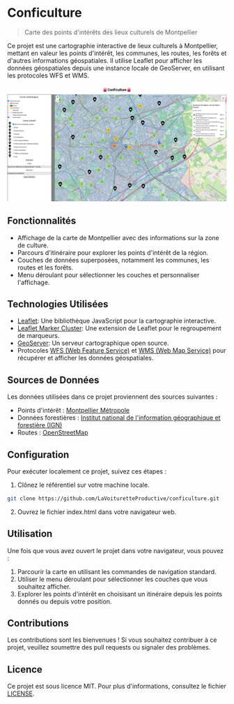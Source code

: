 # Conficulture 
> Carte des points d'intérêts des lieux culturels de Montpellier

Ce projet est une cartographie interactive de lieux culturels à Montpellier, mettant en valeur les points d'intérêt, les communes, les routes, les forêts et d'autres informations géospatiales. 
Il utilise Leaflet pour afficher les données géospatiales depuis une instance locale de GeoServer, en utilisant les protocoles WFS et WMS.

![Image descriptive](./images/presentation_projet.png)

## Fonctionnalités

- Affichage de la carte de Montpellier avec des informations sur la zone de culture.
- Parcours d'itinéraire pour explorer les points d'intérêt de la région.
- Couches de données superposées, notamment les communes, les routes et les forêts.
- Menu déroulant pour sélectionner les couches et personnaliser l'affichage.

## Technologies Utilisées

- [Leaflet](https://leafletjs.com/): Une bibliothèque JavaScript pour la cartographie interactive.
- [Leaflet Marker Cluster](https://github.com/Leaflet/Leaflet.markercluster): Une extension de Leaflet pour le regroupement de marqueurs.
- [GeoServer](http://geoserver.org/): Un serveur cartographique open source.
- Protocoles [WFS (Web Feature Service)](https://en.wikipedia.org/wiki/Web_Feature_Service) et [WMS (Web Map Service)](https://en.wikipedia.org/wiki/Web_Map_Service) pour récupérer et afficher les données géospatiales.

## Sources de Données

Les données utilisées dans ce projet proviennent des sources suivantes :

- Points d'intérêt : [Montpellier Métropole](https://data.montpellier3m.fr/)
- Données forestières : [Institut national de l'information géographique et forestière (IGN)](https://www.ign.fr/)
- Routes : [OpenStreetMap](https://www.openstreetmap.org/)

## Configuration

Pour exécuter localement ce projet, suivez ces étapes :

1. Clônez le référentiel sur votre machine locale.

```bash
git clone https://github.com/LaVoituretteProductive/conficulture.git
```

2. Ouvrez le fichier index.html dans votre navigateur web.

## Utilisation

Une fois que vous avez ouvert le projet dans votre navigateur, vous pouvez :

1. Parcourir la carte en utilisant les commandes de navigation standard.
2. Utiliser le menu déroulant pour sélectionner les couches que vous souhaitez afficher.
3. Explorer les points d'intérêt en choisisant un itinéraire depuis les points donnés ou depuis votre position.

## Contributions

Les contributions sont les bienvenues ! Si vous souhaitez contribuer à ce projet, veuillez soumettre des pull requests ou signaler des problèmes.

## Licence

Ce projet est sous licence MIT. Pour plus d'informations, consultez le fichier [LICENSE](./License/LICENSE.txt).

